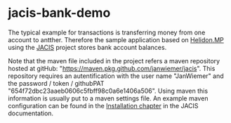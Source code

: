 # jacis-bank-demo
The typical example for transactions is transferring money from one account to antther. Therefore the sample application based on [Helidon.MP](https://helidon.io/docs/latest/#/mp/introduction/01_introduction) using the [JACIS](https://github.com/JanWiemer/jacis/wiki) project stores bank account balances.

Note that the maven file included in the project refers a maven repository hosted at gitHub: "https://maven.pkg.github.com/janwiemer/jacis". This repository requires an autentification with the user name "JanWiemer" and the password / token / githubPAT "654f72dbc23aaeb0606c5fbff98c0a6e1406a506". Using maven this information is usually put to a maven settings file. An example maven configuration can be found in the [Installation chapter](https://github.com/JanWiemer/jacis/wiki/Installation) in the JACIS documentation.

